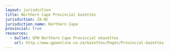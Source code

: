```yaml
---
layout: jurisdiction
title: Northern Cape Provincial Gazettes
jurisdiction: ZA-NC
jurisdiction_name: Northern Cape
provincial: true
resources:
  - bullet: GPW Northern Cape Provincial eGazettes
    url: http://www.gpwonline.co.za/Gazettes/Pages/Provincial-Gazettes-Northern-Cape.aspx
---
```

